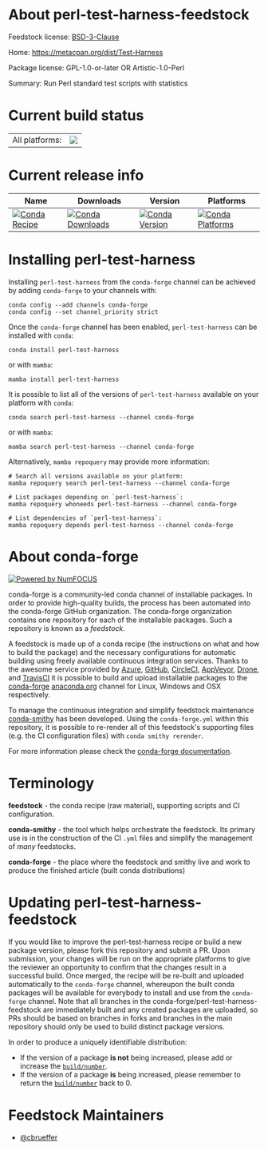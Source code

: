 About perl-test-harness-feedstock
=================================

Feedstock license: [BSD-3-Clause](https://github.com/conda-forge/perl-test-harness-feedstock/blob/main/LICENSE.txt)

Home: https://metacpan.org/dist/Test-Harness

Package license: GPL-1.0-or-later OR Artistic-1.0-Perl

Summary: Run Perl standard test scripts with statistics

Current build status
====================


<table><tr><td>All platforms:</td>
    <td>
      <a href="https://dev.azure.com/conda-forge/feedstock-builds/_build/latest?definitionId=17264&branchName=main">
        <img src="https://dev.azure.com/conda-forge/feedstock-builds/_apis/build/status/perl-test-harness-feedstock?branchName=main">
      </a>
    </td>
  </tr>
</table>

Current release info
====================

| Name | Downloads | Version | Platforms |
| --- | --- | --- | --- |
| [![Conda Recipe](https://img.shields.io/badge/recipe-perl--test--harness-green.svg)](https://anaconda.org/conda-forge/perl-test-harness) | [![Conda Downloads](https://img.shields.io/conda/dn/conda-forge/perl-test-harness.svg)](https://anaconda.org/conda-forge/perl-test-harness) | [![Conda Version](https://img.shields.io/conda/vn/conda-forge/perl-test-harness.svg)](https://anaconda.org/conda-forge/perl-test-harness) | [![Conda Platforms](https://img.shields.io/conda/pn/conda-forge/perl-test-harness.svg)](https://anaconda.org/conda-forge/perl-test-harness) |

Installing perl-test-harness
============================

Installing `perl-test-harness` from the `conda-forge` channel can be achieved by adding `conda-forge` to your channels with:

```
conda config --add channels conda-forge
conda config --set channel_priority strict
```

Once the `conda-forge` channel has been enabled, `perl-test-harness` can be installed with `conda`:

```
conda install perl-test-harness
```

or with `mamba`:

```
mamba install perl-test-harness
```

It is possible to list all of the versions of `perl-test-harness` available on your platform with `conda`:

```
conda search perl-test-harness --channel conda-forge
```

or with `mamba`:

```
mamba search perl-test-harness --channel conda-forge
```

Alternatively, `mamba repoquery` may provide more information:

```
# Search all versions available on your platform:
mamba repoquery search perl-test-harness --channel conda-forge

# List packages depending on `perl-test-harness`:
mamba repoquery whoneeds perl-test-harness --channel conda-forge

# List dependencies of `perl-test-harness`:
mamba repoquery depends perl-test-harness --channel conda-forge
```


About conda-forge
=================

[![Powered by
NumFOCUS](https://img.shields.io/badge/powered%20by-NumFOCUS-orange.svg?style=flat&colorA=E1523D&colorB=007D8A)](https://numfocus.org)

conda-forge is a community-led conda channel of installable packages.
In order to provide high-quality builds, the process has been automated into the
conda-forge GitHub organization. The conda-forge organization contains one repository
for each of the installable packages. Such a repository is known as a *feedstock*.

A feedstock is made up of a conda recipe (the instructions on what and how to build
the package) and the necessary configurations for automatic building using freely
available continuous integration services. Thanks to the awesome service provided by
[Azure](https://azure.microsoft.com/en-us/services/devops/), [GitHub](https://github.com/),
[CircleCI](https://circleci.com/), [AppVeyor](https://www.appveyor.com/),
[Drone](https://cloud.drone.io/welcome), and [TravisCI](https://travis-ci.com/)
it is possible to build and upload installable packages to the
[conda-forge](https://anaconda.org/conda-forge) [anaconda.org](https://anaconda.org/)
channel for Linux, Windows and OSX respectively.

To manage the continuous integration and simplify feedstock maintenance
[conda-smithy](https://github.com/conda-forge/conda-smithy) has been developed.
Using the ``conda-forge.yml`` within this repository, it is possible to re-render all of
this feedstock's supporting files (e.g. the CI configuration files) with ``conda smithy rerender``.

For more information please check the [conda-forge documentation](https://conda-forge.org/docs/).

Terminology
===========

**feedstock** - the conda recipe (raw material), supporting scripts and CI configuration.

**conda-smithy** - the tool which helps orchestrate the feedstock.
                   Its primary use is in the construction of the CI ``.yml`` files
                   and simplify the management of *many* feedstocks.

**conda-forge** - the place where the feedstock and smithy live and work to
                  produce the finished article (built conda distributions)


Updating perl-test-harness-feedstock
====================================

If you would like to improve the perl-test-harness recipe or build a new
package version, please fork this repository and submit a PR. Upon submission,
your changes will be run on the appropriate platforms to give the reviewer an
opportunity to confirm that the changes result in a successful build. Once
merged, the recipe will be re-built and uploaded automatically to the
`conda-forge` channel, whereupon the built conda packages will be available for
everybody to install and use from the `conda-forge` channel.
Note that all branches in the conda-forge/perl-test-harness-feedstock are
immediately built and any created packages are uploaded, so PRs should be based
on branches in forks and branches in the main repository should only be used to
build distinct package versions.

In order to produce a uniquely identifiable distribution:
 * If the version of a package **is not** being increased, please add or increase
   the [``build/number``](https://docs.conda.io/projects/conda-build/en/latest/resources/define-metadata.html#build-number-and-string).
 * If the version of a package **is** being increased, please remember to return
   the [``build/number``](https://docs.conda.io/projects/conda-build/en/latest/resources/define-metadata.html#build-number-and-string)
   back to 0.

Feedstock Maintainers
=====================

* [@cbrueffer](https://github.com/cbrueffer/)

